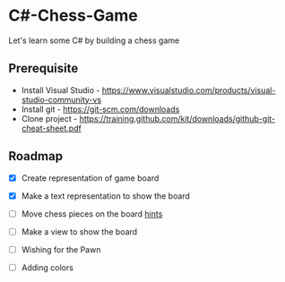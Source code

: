 # C#-Chess-Game
Let's learn some C# by building a chess game

## Prerequisite 
* Install Visual Studio - https://www.visualstudio.com/products/visual-studio-community-vs
* Install git - https://git-scm.com/downloads
* Clone project - https://training.github.com/kit/downloads/github-git-cheat-sheet.pdf

## Roadmap
- [x] Create representation of game board
- [x] Make a text representation to show the board
- [ ] Move chess pieces on the board [hints](https://github.com/Hanspagh/CSharp-Chess-Game/blob/master/hints.MD)
- [ ] Make a view to show the board
- [ ] Wishing for the Pawn
- [ ] Adding colors

	
